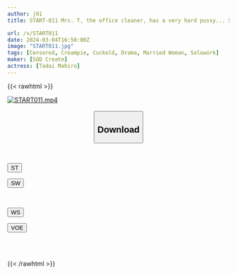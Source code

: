 ```yaml
---
author: j91
title: START-011 Mrs. T, the office cleaner, has a very hard pussy... She uses the famous device hidden under her cleaning clothes to make him cum and cum over and over again, which makes his work go faster! Mahiro Yuii

url: /v/START011
date: 2024-03-04T16:50:00Z
image: "START011.jpg"
tags: [Censored, Creampie, Cuckold, Drama, Married Woman, Solowork]
maker: [SOD Create]
actress: [Tadai Mahiro]
---
```



{{< rawhtml >}}

<div class="video" data-videoid="WqBLKq9KGDiq1a">
    <a href="javascript:;">
        <img src="/v/START011/START011.jpg" width="WIDTH" height="HEIGHT" alt="START011.mp4" loading="lazy">
    </a>
</div>

<script type="text/javascript" src="https://j91.asia/asset/on-demand-st.js"></script>

<br>
  <link rel="stylesheet" href="https://j91.asia/asset/bs5.css">
  
  <center>
  <button class="btn btn-primary" type="button" data-bs-toggle="collapse" data-bs-target=".multi-collapse" aria-expanded="false" aria-controls="multiCollapseExample1 multiCollapseExample2"><h2>Download</h2></button></center>
</p>
<div class="row">
  <div class="col">
    <div class="collapse multi-collapse" id="multiCollapseExample1">
      <div class="card card-body">
	      	      <br>
<div class="buttons">  
<p><a href="https://streamtape.to/v/WqBLKq9KGDiq1a" target="_blank"><button class="btn-hover color-3"><i class="fa fa-download"></i> ST</button></a></p>
<p><a href="https://cdnwish.com/2fp1bfenwkr7" target="_blank"><button class="btn-hover color-2"><i class="fa fa-download"></i> SW</button></a></p></div>
    </div>
  </div>
</div>
  <div class="col">
    <div class="collapse multi-collapse" id="multiCollapseExample2">
      <div class="card card-body">
	      <br>
<div class="buttons">
<p><a href="https://wolfstream.tv/d7fyin1wk0b4"><button class="btn-hover color-9"><i class="fa fa-download"></i> WS</button></a></p>
<p><a href="https://voe.sx/0licb4obv8bd"><button class="btn-hover color-8"><i class="fa fa-download"></i> VOE</button></a></p></div>
<br><br>
      </div>
    </div>
  </div>
</div>

{{< /rawhtml >}}
